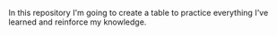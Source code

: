 In this repository I'm going to create a table to practice everything I've learned and reinforce my knowledge.
